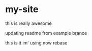# my-site

this is really awesome


updating readme from example brance


this is it
im' using now rebase
